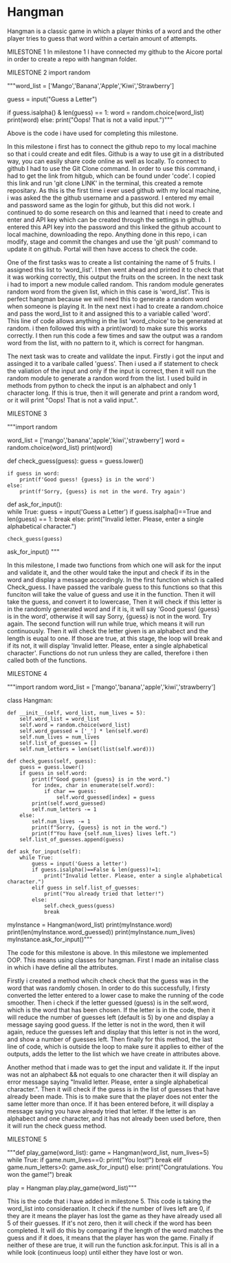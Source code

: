 # Hangman
Hangman is a classic game in which a player thinks of a word and the other player tries to guess that word within a certain amount of attempts.

MILESTONE 1
In milestone 1 I have connected my github to the Aicore portal in order to create a repo with hangman folder. 

MILESTONE 2
import random 

"""word_list = ['Mango','Banana','Apple','Kiwi','Strawberry']

guess = input("Guess a Letter")

if guess.isalpha() & len(guess) == 1:
    word = random.choice(word_list)
    print(word)
else:
    print("Oops! That is not a valid input.")"""
    
Above is the code i have used for completing this milestone. 
    
In this milestone i first has to connect the github repo to my local machine so that i could create and edit files. Github is a way to use git in a distributed way, you can easily share code online as well as locally. To connect to github I had to use the Git Clone command. In order to use this command, i had to get the link from hitgub, which can be found under 'code'. I copied this link and run 'git clone LINK' in the terminal, this created a remote repositary. As this is the first time i ever used github with my local machine, i was asked the the github username and a password. I entered my email and password same as the login for github, but this did not work. I continued to do some research on this and learned that i need to create and enter and API key which can be created through the settings in github. I entered this API key into the password and this linked the github account to local machine, downloading the repo. Anything done in this repo, i can modify, stage and commit the changes and use the 'git push' command to update it on github. Portal will then have access to check the code. 

One of the first tasks was to create a list containing the name of 5 fruits. I assigned this list to 'word_list'. I then went ahead and printed it to check that it was working correctly, this output the fruits on the screen. In the next task i had to import a new module called random. This random module generates random word from the given list, which in this case is 'word_list'. This is perfect hangman because we will need this to generate a random word when someone is playing it. In the next next i had to create a random.choice and pass the word_list to it and assigned this to a variable called 'word'. This line of code allows anything in the list 'word_choice' to be generated at random. i then followed this with a print(word) to make sure this works correctly. I then run this code a few times and saw the output was a random word from the list, with no pattern to it, which is correct for hangman. 

The next task was to create and valildate the input. Firstly i got the input and assinged it to a varibale called 'guess'. Then i used a if statement to check the valiation of the input and only if the input is correct, then it will run the random module to generate a randon word from the list. I used build in methods from python to check the input is an alphabect and only 1 character long. If this is true, then it will generate and print a random word, or it will print "Oops! That is not a valid input.". 

MILESTONE 3

"""import random 

word_list = ['mango','banana','apple','kiwi','strawberry']
word = random.choice(word_list)
print(word)

def check_guess(guess):
    guess = guess.lower()

    if guess in word:
        print(f'Good guess! {guess} is in the word')
    else:
        print(f'Sorry, {guess} is not in the word. Try again')

def ask_for_input():   
    while True:
        guess = input('Guess a Letter')
        if guess.isalpha()==True and len(guess) == 1:
            break
        else:
            print("Invalid letter. Please, enter a single alphabetical character.")

    check_guess(guess)

ask_for_input() """

In this milestone, I made two functions from which one will ask for the input and validate it, and the other would take the input and check if its in the word and display a message accordingly. In the first function which is called Check_guess. I have passed the varibale guess to this functions so that this funciton will take the value of guess and use it in the function. Then it will take the guess, and convert it to lowercase, Then it will check if this letter is in the randomly generated word and if it is, it will say 'Good guess! {guess} is in the word', otherwise it will say Sorry, {guess} is not in the word. Try again. The second function will run while true, which means it will run continuously. Then it will check the letter given is an alphabect and the length is euqal to one. If those are true, at this stage, the loop will break and if its not, it will display 
'Invalid letter. Please, enter a single alphabetical character'. Functions do not run unless they are called, therefore i then called both of the functions. 


MILESTONE 4 

"""import random 
word_list = ['mango','banana','apple','kiwi','strawberry']

class Hangman:

    def __init__(self, word_list, num_lives = 5):
        self.word_list = word_list
        self.word = random.choice(word_list)
        self.word_guessed = ['_'] * len(self.word)
        self.num_lives = num_lives
        self.list_of_guesses = []
        self.num_letters = len(set(list(self.word)))
    
    def check_guess(self, guess):
        guess = guess.lower()
        if guess in self.word:
            print(f"Good guess! {guess} is in the word.")
            for index, char in enumerate(self.word):
                if char == guess:
                    self.word_guessed[index] = guess
            print(self.word_guessed) 
            self.num_letters -= 1
        else:
            self.num_lives -= 1
            print(f"Sorry, {guess} is not in the word.")
            print(f"You have {self.num_lives} lives left.")
        self.list_of_guesses.append(guess)      

    def ask_for_input(self):
        while True:
            guess = input('Guess a letter')
            if guess.isalpha()==False & len(guess)!=1:
                print("Invalid letter. Please, enter a single alphabetical character.")
            elif guess in self.list_of_guesses:
                print("You already tried that letter!")
            else:
                self.check_guess(guess)
                break
        
myInstance = Hangman(word_list)
print(myInstance.word)
print(len(myInstance.word_guessed))
print(myInstance.num_lives)
myInstance.ask_for_input()"""

The code for this milestone is above. In this milestone we implemented OOP. This means using classes for hangman. First I made an initalise class in which i have define all the attributes. 

Firstly i created a method whcih check check that the guess was in the word that was randomly chosen. In order to do this successfully, I firsty converted the letter entered to a lower case to make the running of the code smoother. Then i check if the letter guessed (guess) is in the self.word, which is the word that has been chosen. If the letter is in the code, then it will reduce the number of guesses left (default is 5) by one and display a message saying good guess. If the letter is not in the word, then it will again, reduce the guesses left and display that this letter is not in the word, and show a number of guesses left. Then finally for this method, the last line of code, which is outside the loop to make sure it applies to either of the outputs, adds the letter to the list which we have create in attributes above. 

Another method that i made was to get the input and validate it. If the input was not an alphabect && not equals to one character then it will display an error message saying "Invalid letter. Please, enter a single alphabetical character.". Then it will check if the guess is in the list of guesses that have already been made. This is to make sure that the player does not enter the same letter more than once. If it has been entered before, it will display a message saying you have already tried that letter. If the letter is an alphabect and one character, and it has not already been used before, then it will run the check guess method. 


MILESTONE 5 

"""def play_game(word_list):
        game = Hangman(word_list, num_lives=5)
        while True:
            if game.num_lives==0:
                print("You lost!")
                break
            elif game.num_letters>0:
                game.ask_for_input()
            else:
                print("Congratulations. You won the game!")
                break

play = Hangman
play.play_game(word_list)"""


This is the code that i have added in milestone 5. This code is taking the word_list into consideraation. It check if the number of lives left are 0, if they are it means the player has lost the game as they have already used all 5 of their guesses. If it's not zero, then it will check if the word has been completed. It will do this by comparing if the length of the word matches the guess and if it does, it means that the player has won the game. Finally if neither of these are true, it will run the function ask.for.input. This is all in a while look (continueus loop) until either they have lost or won. 